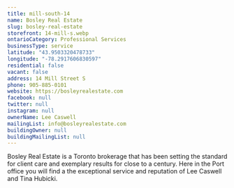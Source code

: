 ```yaml
---
title: mill-south-14
name: Bosley Real Estate
slug: bosley-real-estate
storefront: 14-mill-s.webp
ontarioCategory: Professional Services
businessType: service
latitude: "43.9503320478733"
longitude: "-78.2917606830597"
residential: false
vacant: false
address: 14 Mill Street S
phone: 905-885-0101
website: https://bosleyrealestate.com
facebook: null
twitter: null
instagram: null
ownerName: Lee Caswell
mailingList: info@bosleyrealestate.com
buildingOwner: null
buildingMailingList: null
---
```


Bosley Real Estate is a Toronto brokerage that has been setting the standard for client care and exemplary results for
close to a century.
Here in the Port office you will find a the exceptional service and reputation of 
Lee Caswell and Tina Hubicki.
